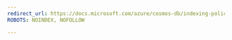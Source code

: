```yaml
---
redirect_url: https://docs.microsoft.com/azure/cosmos-db/indexing-policies
ROBOTS: NOINDEX, NOFOLLOW

---
```

